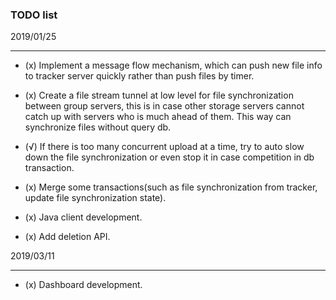 ### TODO list



2019/01/25

------

- (x) Implement a message flow mechanism, which can push new file info to tracker server quickly rather than push files by timer.

- (x) Create a file stream tunnel at low level for file synchronization  between group servers, this is in case other storage servers cannot catch up with servers who is much ahead of them. This way can synchronize files without query db.

- (√) If there is too many concurrent upload at a time, try to auto slow down the file synchronization or even stop it in case competition in db transaction.

- (x) Merge some transactions(such as file synchronization from tracker, update file synchronization state).

- (x) Java client development.

- (x) Add deletion API.


2019/03/11

------

- (x) Dashboard development.